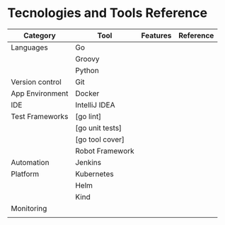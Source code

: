 # Tecnologies and Tools Reference


| Category        | Tool            | Features | Reference |
|-----------------|-----------------|----------|-----------|
| Languages       | Go              |          |           |
|                 | Groovy          |          |           |
|                 | Python          |          |           |
| Version control | Git             |          |           |
| App Environment | Docker          |          |           |
| IDE             | IntelliJ IDEA   |          |           |
| Test Frameworks | [go lint]       |          |           |
|                 | [go unit tests] |          |           |
|                 | [go tool cover] |          |           |
|                 | Robot Framework |          |           |
| Automation      | Jenkins         |          |           |
| Platform        | Kubernetes      |          |           |
|                 | Helm            |          |           |
|                 | Kind            |          |           |
| Monitoring      |                 |          |           |
|                 |                 |          |           |